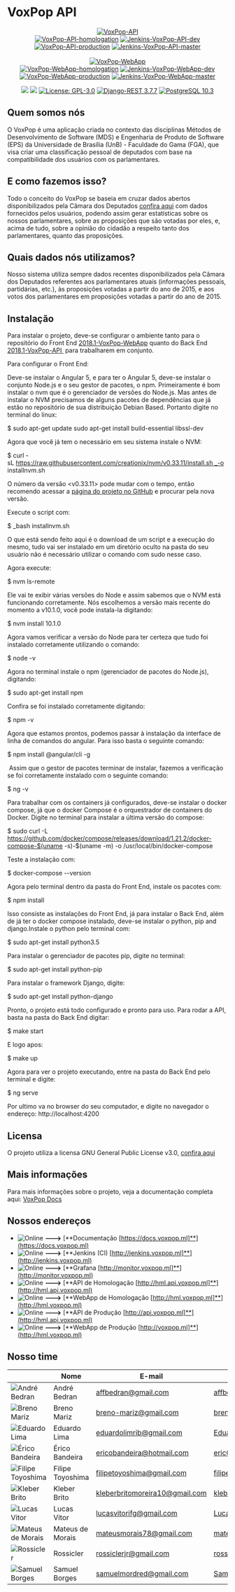 # VoxPop API

<p align="center">
  <a href="https://github.com/fga-gpp-mds/2018.1-VoxPop-API"><img src="https://img.shields.io/badge/REST_API-VoxPop-orange.svg" alt="VoxPop-API"></a>
  <br>
  <a href="https://github.com/fga-gpp-mds/2018.1-VoxPop-API/tree/dev"><img src="https://img.shields.io/badge/ENV-homologation-orange.svg" alt="VoxPop-API-homologation"></a>
  <a href='http://jenkins.voxpop.ml/job/api-build/job/dev/'><img src='http://jenkins.voxpop.ml/job/api-build/job/dev/badge/icon' alt="Jenkins-VoxPop-API-dev"></a>
  <br>
  <a href="https://github.com/fga-gpp-mds/2018.1-VoxPop-API/tree/master"><img src="https://img.shields.io/badge/ENV-production-orange.svg" alt="VoxPop-API-production"></a>
  <a href='http://jenkins.voxpop.ml/job/api-build/job/master/'><img src='http://jenkins.voxpop.ml/job/api-build/job/master/badge/icon' alt="Jenkins-VoxPop-API-master"></a>
  <br>
  <br>
  <a href="https://github.com/fga-gpp-mds/2018.1-VoxPop-WebApp"><img src="https://img.shields.io/badge/WEB_APP-VoxPop-orange.svg" alt="VoxPop-WebApp"></a>
  <br>
  <a href="https://github.com/fga-gpp-mds/2018.1-VoxPop-WebApp/tree/dev"><img src="https://img.shields.io/badge/ENV-homologation-orange.svg" alt="VoxPop-WebApp-homologation"></a>
  <a href='http://jenkins.voxpop.ml/job/webapp-build/job/dev/'><img src='http://jenkins.voxpop.ml/job/webapp-build/job/dev/badge/icon' alt="Jenkins-VoxPop-WebApp-dev"></a>
  <br>
  <a href="https://github.com/fga-gpp-mds/2018.1-VoxPop-WebApp/tree/master"><img src="https://img.shields.io/badge/ENV-production-orange.svg" alt="VoxPop-WebApp-production"></a>
  <a href='http://jenkins.voxpop.ml/job/webapp-build/job/master/'><img src='http://jenkins.voxpop.ml/job/webapp-build/job/master/badge/icon' alt="Jenkins-VoxPop-WebApp-master"></a>
</p>

<p align="center">
  <a href="https://codeclimate.com/github/fga-gpp-mds/2018.1-VoxPop-API/maintainability"><img src="https://api.codeclimate.com/v1/badges/d5d1a9d76ae1c84fc006/maintainability" /></a>
  <a href="https://codeclimate.com/github/fga-gpp-mds/2018.1-VoxPop-API/test_coverage"><img src="https://api.codeclimate.com/v1/badges/d5d1a9d76ae1c84fc006/test_coverage" /></a>
  <a href="https://opensource.org/licenses/GPL-3.0"><img src="https://img.shields.io/badge/License-GPL-blue.svg" alt="License: GPL-3.0"></a>
  <a href="http://www.django-rest-framework.org/"><img src="https://img.shields.io/badge/Django--REST-3.7.7-red.svg" alt="Django-REST 3.7.7"></a>
  <a href="https://www.postgresql.org/?&"><img src="https://img.shields.io/badge/PostgreSQL-10.3-blue.svg" alt="PostgreSQL 10.3"></a>
</p>

## Quem somos nós

O VoxPop é uma aplicação criada no contexto das disciplinas Métodos de Desenvolvimento de Software (MDS) e Engenharia de Produto de Software (EPS) da Universidade de Brasília (UnB) - Faculdade do Gama (FGA), que visa criar uma classificação pessoal de deputados com base na compatibilidade dos usuários com os parlamentares.

## E como fazemos isso?

Todo o conceito do VoxPop se baseia em cruzar dados abertos disponibilizados pela Câmara dos Deputados [confira aqui](https://dadosabertos.camara.leg.br) com dados fornecidos pelos usuários, podendo assim gerar estatísticas sobre os nossos parlamentares, sobre as proposições que são votadas por eles, e, acima de tudo, sobre a opinião do cidadão a respeito tanto dos parlamentares, quanto das proposições.

## Quais dados nós utilizamos?

Nosso sistema utiliza sempre dados recentes disponibilizados pela Câmara dos Deputados referentes aos parlamentares atuais (informações pessoais, partidárias, etc.), às proposições votadas a partir do ano de 2015, e aos votos dos parlamentares em proposições votadas a partir do ano de 2015.

## Instalação

Para instalar o projeto, deve-se configurar o ambiente tanto para o repositório do Front End [2018.1-VoxPop-WebApp](https://github.com/fga-gpp-mds/2018.1-VoxPop-WebApp/tree/master) quanto do Back End [2018.1-VoxPop-API ](https://github.com/fga-gpp-mds/2018.1-VoxPop-API/tree/master) para trabalharem em conjunto.

Para configurar o Front End:

Deve-se instalar o Angular 5, e para ter o Angular 5, deve-se instalar o conjunto Node.js e o seu gestor de pacotes, o npm. Primeiramente é bom instalar o nvm que é o gerenciador de versões do Node.js. Mas antes de instalar o NVM precisamos de alguns pacotes de dependências que já estão no repositório de sua distribuição Debian Based. Portanto digite no terminal do linux:

$ sudo apt-get update sudo apt-get install build-essential libssl-dev

Agora que você já tem o necessário em seu sistema instale o NVM:

$ curl -sL https://raw.githubusercontent.com/creationix/nvm/v0.33.11/install.sh _-o installnvm.sh

O número da versão <v0.33.11> pode mudar com o tempo, então recomendo acessar a [página do projeto no GitHub](https://github.com/creationix/nvm) e procurar pela nova versão.

Execute o script com:

$ _bash installnvm.sh

O que está sendo feito aqui é o download de um script e a execução do mesmo, tudo vai ser instalado em um diretório oculto na pasta do seu usuário não é necessário utilizar o comando com sudo nesse caso.

Agora execute:

$ nvm ls-remote

Ele vai te exibir várias versões do Node e assim sabemos que o NVM está funcionando corretamente. Nós escolhemos a versão mais recente do momento a v10.1.0, você pode instala-la digitando:

$ nvm install  10.1.0

Agora vamos verificar a versão do Node para ter certeza que tudo foi instalado corretamente utilizando o comando:

$ node -v

Agora no terminal instale o npm (gerenciador de pacotes do Node.js), digitando:

$ sudo apt-get install npm

Confira se foi instalado corretamente digitando:

$ npm -v

Agora que estamos prontos, podemos passar à instalação da interface de linha de comandos do angular. Para isso basta o seguinte comando:

$ npm install @angular/cli -g

 Assim que o gestor de pacotes terminar de instalar, fazemos a verificação se foi corretamente instalado com o seguinte comando:

$ ng -v

Para trabalhar com os containers já configurados, deve-se instalar o docker compose, já que o docker Compose é o orquestrador de containers do Docker. Digite no terminal para instalar a última versão do compose:

$ sudo curl -L https://github.com/docker/compose/releases/download/1.21.2/docker-compose-$(uname -s)-$(uname -m) -o /usr/local/bin/docker-compose

Teste a instalação com:

$ docker-compose --version

Agora pelo terminal dentro da pasta do Front End, instale os pacotes com:

$ npm install

Isso consiste as instalações do Front End, já para instalar o Back End, além de já ter o docker compose instalado, deve-se instalar o python, pip and django.Instale o python pelo terminal com:

$ sudo apt-get install python3.5

Para instalar o gerenciador de pacotes pip, digite no terminal:

$ sudo apt-get install python-pip

Para instalar o framework Django, digite:

$ sudo apt-get install python-django

Pronto, o projeto está todo configurado e pronto para uso. Para rodar a API, basta na pasta do Back End digitar:

$ make start

E logo apos:

$ make up

Agora para ver o projeto executando, entre na pasta do Back End pelo terminal e digite:

$ ng serve

Por ultimo va no browser do seu computador, e digite no navegador o endereço:
http://localhost:4200

## Licensa

O projeto utiliza a licensa GNU General Public License v3.0, [confira aqui](https://github.com/fga-gpp-mds/2018.1-VoxPop-API/blob/master/LICENSE)

## Mais informações

Para mais informações sobre o projeto, veja a documentação completa aqui: [VoxPop Docs](https://docs.voxpop.ml/)

## Nossos endereços

* ![Online](https://img.shields.io/badge/STATUS-Online-green.svg) **--->** [**Documentação [https://docs.voxpop.ml]**](https://docs.voxpop.ml)
* ![Online](https://img.shields.io/badge/STATUS-Online-green.svg) **--->** [**Jenkins (CI) [http://jenkins.voxpop.ml]**](http://jenkins.voxpop.ml)
* ![Online](https://img.shields.io/badge/STATUS-Online-green.svg) **--->** [**Grafana [http://monitor.voxpop.ml]**](http://monitor.voxpop.ml)
* ![Online](https://img.shields.io/badge/STATUS-Online-green.svg) **--->** [**API de Homologação [http://hml.api.voxpop.ml]**](http://hml.api.voxpop.ml)
* ![Online](https://img.shields.io/badge/STATUS-Online-green.svg) **--->** [**WebApp de Homologação [http://hml.voxpop.ml]**](http://hml.voxpop.ml)
* ![Online](https://img.shields.io/badge/STATUS-Online-green.svg) **--->** [**API de Produção [http://api.voxpop.ml]**](http://hml.api.voxpop.ml)
* ![Online](https://img.shields.io/badge/STATUS-Online-green.svg) **--->** [**WebApp de Produção [http://voxpop.ml]**](http://hml.voxpop.ml)

## Nosso time

| | **Nome** | **E-mail** | **GitHub** |
|-|------|--------|--------|
|![André Bedran](https://avatars1.githubusercontent.com/u/5595312?s=100&v=4)|André Bedran|affbedran@gmail.com|[affbedran](https://github.com/affbedran)|
| ![Breno Mariz](https://avatars3.githubusercontent.com/u/21313218?v=4&s=100)| Breno Mariz | breno-mariz@gmail.com | [breno-mariz](https://github.com/breno-mariz) |
|![Eduardo Lima](https://avatars0.githubusercontent.com/u/26698993?s=100&v=4)|Eduardo Lima|eduardolimrib@gmail.com|[Eduardolimr](https://github.com/Eduardolimr) |
|![Érico Bandeira](https://avatars0.githubusercontent.com/u/26394460?s=100&v=4)|Érico Bandeira|ericobandeira@hotmail.com|[ericGOD24](https://github.com/ericGOD24) |
|![Filipe Toyoshima](https://avatars3.githubusercontent.com/u/29482983?s=100&v=4)|Filipe Toyoshima|filipetoyoshima@gmail.com|[filipetoyoshima](https://github.com/filipetoyoshima) |
|![Kleber Brito](https://avatars2.githubusercontent.com/u/8596276?s=100&v=4)|Kleber Brito|kleberbritomoreira10@gmail.com|[kleberbritomoreira10](https://github.com/kleberbritomoreira10) |
|![Lucas Vitor](https://avatars1.githubusercontent.com/u/27078392?s=100&v=4)|Lucas Vitor|lucasvitorifg@gmail.com|[Lucas362](https://github.com/Lucas362) |
|![Mateus de Morais](https://avatars1.githubusercontent.com/u/20940145?s=100&v=4)|Mateus de Morais|mateusmorais78@gmail.com|[mateusdemorais](https://github.com/mateusdemorais) |
|![Rossicler](https://avatars1.githubusercontent.com/u/29635581?s=100&v=4)|Rossicler|rossiclerjr@gmail.com|[rossicler](https://github.com/rossicler) |
|![Samuel Borges](https://avatars0.githubusercontent.com/u/23219524?s=100&v=4)|Samuel Borges|samuelmordred@gmail.com|[SamuelMordred](https://github.com/SamuelMordred) |
